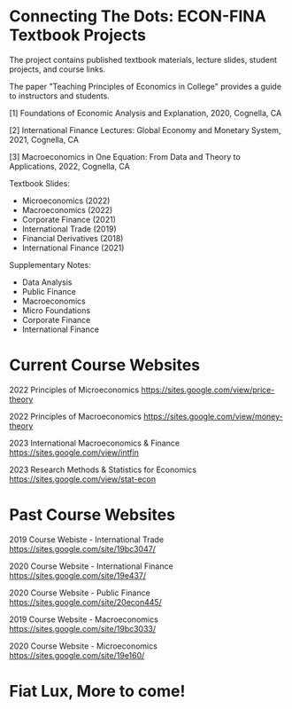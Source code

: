 # Connecting The Dots: ECON-FINA Textbook Projects 

The project contains published textbook materials, lecture slides, student projects, and course links.

The paper "Teaching Principles of Economics in College" provides a guide to instructors and students.



[1] Foundations of Economic Analysis and Explanation, 2020, Cognella, CA

[2] International Finance Lectures: Global Economy and Monetary System, 2021, Cognella, CA

[3] Macroeconomics in One Equation: From Data and Theory to Applications, 2022, Cognella, CA



Textbook Slides: 
* Microeconomics (2022)
* Macroeconomics (2022)
* Corporate Finance (2021) 
* International Trade (2019)
* Financial Derivatives (2018)
* International Finance (2021)

Supplementary Notes: 
* Data Analysis 
* Public Finance 
* Macroeconomics
* Micro Foundations  
* Corporate Finance
* International Finance 


# Current Course Websites
2022 Principles of Microeconomics
https://sites.google.com/view/price-theory

2022 Principles of Macroeconomics
https://sites.google.com/view/money-theory

2023 International Macroeconomics & Finance
https://sites.google.com/view/intfin

2023 Research Methods & Statistics for Economics
https://sites.google.com/view/stat-econ 


# Past Course Websites
2019 Course Webiste - International Trade
https://sites.google.com/site/19bc3047/

2020 Course Website - International Finance
https://sites.google.com/site/19e437/

2020 Course Website - Public Finance
https://sites.google.com/site/20econ445/

2019 Course Website - Macroeconomics
https://sites.google.com/site/19bc3033/

2020 Course Website - Microeconomics
https://sites.google.com/site/19e160/



# Fiat Lux, More to come!




